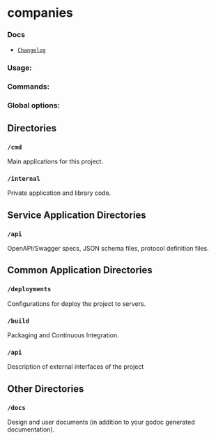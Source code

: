 # companies

### Docs
- [`Changelog`](docs/CHANGELOG.md)

### Usage:

### Commands:

### Global options:

## Directories

### `/cmd`

Main applications for this project.

### `/internal`

Private application and library code.

## Service Application Directories

### `/api`

OpenAPI/Swagger specs, JSON schema files, protocol definition files.

## Common Application Directories

### `/deployments`

Configurations for deploy the project to servers.

### `/build`

Packaging and Continuous Integration.

### `/api`

Description of external interfaces of the project

## Other Directories

### `/docs`

Design and user documents (in addition to your godoc generated documentation).
